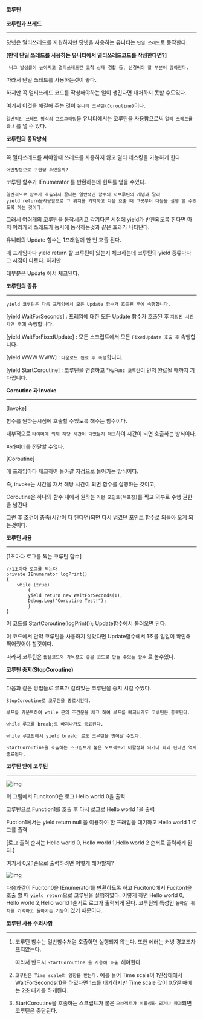#### 코루틴



**코루틴과 쓰레드**

---



닷넷은 멀티쓰레드를 지원하지만 닷넷을 사용하는 유니티는 `단일 쓰레드`로 동작한다.

**[만약 단일 쓰레드를 사용하는 유니티에서 멀티쓰레드코드를 작성한다면?]**

```
 버그 발생률이 높아지고 멀티쓰레드간 교착 상태 경합 등, 신경써야 할 부분이 많아진다. 
```

따라서 단일 쓰레드를 사용하는것이 좋다.   <br>

하지만 꼭 멀티쓰레드 코드를 작성해야하는 일이 생긴다면 대처하지 못할 수도있다.  <br>

여기서 이것을 해결해 주는 것이 `유니티 코루틴(Coroutine)`이다.   <br>

`일반적인 쓰레드 방식의 프로그래밍`을 유니티에서는 코루틴을 사용함으로써 `멀티 쓰레드를 흉내` 를 낼 수 있다.



**코루틴의 동작방식**

---



꼭 멀티쓰레드를 써야할때 쓰레드를 사용하지 않고  멀티 테스킹을 가능하게 한다.  <br>

`어떤방법으로 구현할 수있을까?`

코루틴 함수가 IEnumerator 를 반환하는데 힌트를 얻을 수있다.<br>

```
일반적으로 함수가 호출되서 끝나는 일반적인 함수의 서브루틴의 개념과 달리 
yield return을사용함으로 그 위치를 기억하고 다음 호출 때 그곳부터 다음을 실행 할 수있도록 하는 것이다.
```

 그래서 여러개의 코루틴을 동작시키고 각기다른 시점에 yield가 반환되도록 한다면 마치 어러개의 쓰래드가 동시에 동작하는것과 같은 효과가 나타난다. <br>

유니티의 Update 함수는 1프래임에 한 번 호출 된다. <br>

매 프래임마다 yield return 할 코루틴이 있는지 체크하는데 코루틴의 yield 종류마다 그 시점이 다르다.  하지만

대부분은 Update 에서 체크된다. <br>



**코루틴의 종류**

---



```
yield 코루틴은 다음 프레임에서 모든 Update 함수가 호출된 후에 속행합니다.
```

[yield WaitForSeconds]  : 프레임에 대한 모든 Update 함수가 호출된 후 `지정된 시간 지연 후`에 속행합니다.

[yield WaitForFixedUpdate] :  모든 스크립트에서 모든 `FixedUpdate 호출 후` 속행합니다.

[yield WWW WWW] : `다운로드 완료 후 속행`합니다.

[yield StartCoroutine]  : 코루틴을 연결하고 *`MyFunc 코루틴`이 먼저 완료될 때까지 기다립니다.



**Coroutine 과 Invoke**

---



[Invoke]

함수를 원하는시점에 호출할 수있도록 해주는 함수이다. 

내부적으로 `타이머에 의해 해당 시간이 되었는지 체크`하여 시간이 되면 호출하는 방식이다.

파라미터를 전달할 수없다.

[Coroutine]

매 프래임마다 체크하여 돌아갈 지점으로 돌아가는 방식이다.



즉, invoke는 시간을 재서 해당 시간이 되면 함수를 실행하는 것이고, 

Coroutine은 하나의 함수 내에서 원하는 `리턴 포인트(목표점)`를 찍고 외부로 수행 권한을 넘긴다.

그런 후 조건이 충족(시간이 다 된다면)되면 다시 넘겼던 포인트 함수로 되돌아 오게 되는것이다.



**코루틴 사용**

---



[1초마다 로그를 찍는 코루틴 함수]

```
//1초마다 로그를 찍는다
private IEnumerator logPrint()
{  
	while (true)  
		{ 
		yield return new WaitForSeconds(1);
        Debug.Log("Coroutine Test!");  
        }
}
```

이 코드를 StartCoroutine(logPrint());  Update함수에서 불러오면 된다.

이 코드에서 만약 코루틴을 사용하지 않았다면 Update함수에서 1초를 일일이 확인해 찍어줬어야 할것이다.

따라서 코루틴은 `짧은코드와 가독성도 좋은 코드로 만들 수있는 함수` 로 볼수있다. 



**코루틴 중지(StopCoroutine)**

---



다음과 같은 방법들로 루프가 걸려있는 코루틴을 중지 시킬 수있다.

```
StopCoroutine로 코루틴을 종료시킨다.

루프를 카운트하여 while 문의 조건문을 체크 하여 루프를 빠저나가도 코루틴은 종료된다.

while 루프를 break;로 빠져나가도 종료된다.

while 루프안에서 yield break; 로도 코루틴을 벗어날 수있다.

StartCoroutine을 호출하는 스크립트가 붙은 오브젝트가 비활성화 되거나 파괴 된다면 역시 종료된다.
```



**코루틴 안에 코루틴**

---



![img](https://cdn.discordapp.com/attachments/804184517644386345/810170033014964254/unknown.png)

위 그림에서 Funciton0은 로그 Hello world 0을 출력

코루틴으로 Function1를 호출 후 다시 로그로 Hello world 1을 출력

Fuction1에서는 yield return null 을 이용하여 한 프래임을 대기하고 Hello world 1 로그를 출력

[로그 출력 순서는 Hello world 0, Hello world 1,Hello world 2 순서로 출력하게 된다.]

여기서 0,2,1순으로 출력하려먼 어떻게 해야할까? 

![img](https://cdn.discordapp.com/attachments/804184517644386345/810170143451774996/unknown.png)

다음과같이 Fuciton0을 IEnumerator를 반환하도록 하고 Fuciton0에서 Fuciton1을 호출 할 때 `yield return`으로 코루틴을 실행하였다. 이렇게 하면 Hello world 0, Hello world 2,Hello world 1순서로 로그가 출력되게 된다. 코루틴의 특성인 `돌아갈 위치를 기억하고 돌아가는 기능`이 있기 때문이다.



**코루틴 사용 주의사항**

---



1. 코루틴 함수는 일반함수처럼 호출하면 실행되지 않는다. 또한 에러는 커녕 경고조차 뜨지않는다. 

   따라서 반드시 `StartCoroutine 을 사용해 호출 `해야한다.

2. `코루틴은 Time scale의 영향을 받는다.` 예를 들어 Time scale이 1인상태에서 WaitForSeconds(1)을 하였다면 1초를 대기하지만  Time scale 값이 0.5일 때에는 2초 대기를 하게된다.

3. StartCoroutine을 호출하는 스크립트가 붙은 `오브젝트가 비활성화 되거나 파괴`되면 코루틴은 중단된다.
